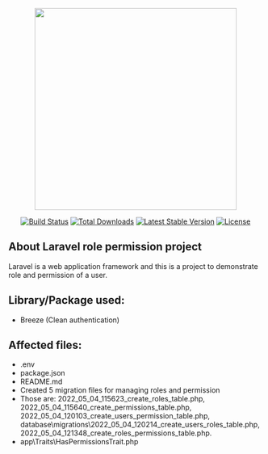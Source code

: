 <p align="center"><a href="https://laravel.com" target="_blank"><img src="https://raw.githubusercontent.com/laravel/art/master/logo-lockup/5%20SVG/2%20CMYK/1%20Full%20Color/laravel-logolockup-cmyk-red.svg" width="400"></a></p>

<p align="center">
<a href="https://travis-ci.org/laravel/framework"><img src="https://travis-ci.org/laravel/framework.svg" alt="Build Status"></a>
<a href="https://packagist.org/packages/laravel/framework"><img src="https://img.shields.io/packagist/dt/laravel/framework" alt="Total Downloads"></a>
<a href="https://packagist.org/packages/laravel/framework"><img src="https://img.shields.io/packagist/v/laravel/framework" alt="Latest Stable Version"></a>
<a href="https://packagist.org/packages/laravel/framework"><img src="https://img.shields.io/packagist/l/laravel/framework" alt="License"></a>
</p>

## About Laravel role permission project

Laravel is a web application framework and this is a project to demonstrate role and permission of a user.

## Library/Package used:

- Breeze (Clean authentication)

## Affected files:

- .env
- package.json
- README.md
- Created 5 migration files for managing roles and permission
- Those are: 2022_05_04_115623_create_roles_table.php, 2022_05_04_115640_create_permissions_table.php, 2022_05_04_120103_create_users_permission_table.php, database\migrations\2022_05_04_120214_create_users_roles_table.php, 2022_05_04_121348_create_roles_permissions_table.php.
- app\Traits\HasPermissionsTrait.php